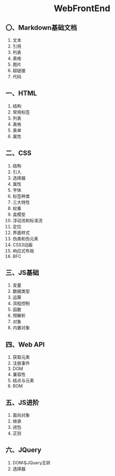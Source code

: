 <center>

# WebFrontEnd
</center>

## 〇、Markdown基础文档
1. 文本
2. 引用
3. 列表
4. 表格
5. 图片
6. 超链接
7. 代码

## 一、HTML
1. 结构
2. 常用标签
3. 列表
4. 表格
5. 表单
6. 属性

## 二、CSS
1. 结构
2. 引入
3. 选择器
4. 属性
5. 字体
6. 标签种类
7. 三大特性
8. 权重
9. 盒模型
10. 浮动流和标准流
11. 定位
12. 界面样式
13. 伪类和伪元素
14. CSS3动画
15. 响应式布局
16. BFC

## 三、JS基础
1. 变量
2. 数据类型
3. 运算
4. 流程控制
5. 函数
6. 预解析
7. 对象
8. 内置对象

## 四、Web API
1. 获取元素
2. 注册事件
3. DOM
4. 兼容性
5. 结点与元素
6. BOM

## 五、JS进阶
1. 面向对象
2. 继承
3. 闭包
4. 正则

## 六、JQuery
1. DOM与JQuery互转
2. 选择器
